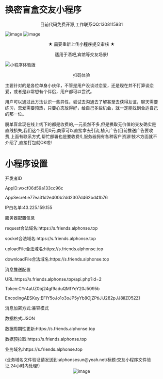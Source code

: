 # 换密盲盒交友小程序
<p align="center">目前代码免费开源,工作联系QQ:1308115931</p>

![image](https://user-images.githubusercontent.com/94306098/142584261-63e42ebb-1c43-4260-a545-cac05c511631.png)
![image](https://user-images.githubusercontent.com/94306098/142439623-4b0e27ba-5a3c-49e1-8dd5-5a0d987bfd17.png)
<p align="center">★ 需要重新上传小程序提交审核 ★
</p><p align="center">
适用于酒吧,宾馆等交友场景!
</p>

![小程序体验版](https://user-images.githubusercontent.com/94306098/142716973-9e83f64e-4d0d-4164-9739-7d1f2bf0718a.jpg)

<p align="center">
扫码体验</p>

   主要针对的是各位单身小伙伴，不管是用户没谈过恋爱，还是现在并不打算谈恋爱，或者是非常想有个伴侣，用户都可以尝试。

  用户可以通过此方法认识一些异性，尝试去沟通去了解甚至去获得友谊，聊天需要练习，恋爱需要预热，只要心态放得好，给自己多些机会，就一定能找到合适自己的那一位。

  脱单盲盒现在线上线下的都是收费的,一元虽然不多,但是换取无价值的交友确实是直线损失,我们这个费用0元,商家可以直接拿去引流,植入广告(目前推送广告要收费,上面有联系方式,帮忙部署也是要收费!),服务器拥有各种客户资源!技术方面就不介绍了,直接打包就OK啦!
  # 小程序设置
  <p> 开发者ID </p>
  <p> AppID:wxcf06d59a133cc96c </p>
  <p> AppSecret:e77ea31d2e400b2dd2307d462bd41b76 </p>
  <p> IP白名单:43.225.159.155 </p>
  
  <p> 服务器配置信息 </p>
  <p> request合法域名:https://s.friends.alphonse.top </p>
  <p> socket合法域名:https://s.friends.alphonse.top </p>
  <p> uploadFile合法域名:https://s.friends.alphonse.top </p>
  <p> downloadFile合法域名:https://s.friends.alphonse.top </p>
  
  <p> 消息推送配置 </p>
  <p> URL:https://s.friends.alphonse.top/api.php?id=2 </p>
  <p> Token:CYr4aUZ0bj24gf9aduQMfYeY20J5095b </p>
  <p> EncodingAESKey:EFIY5oJo1o3oJP5yYb8OjZPtiJiJ282pJJ8iIZO52ZI </p>
  <p> 消息加密方式:兼容模式 </p>
  <p> 数据格式:JSON </p>
  
  <p> 数据周期性更新:https://s.friends.alphonse.top </p>
  <p> 数据预拉取:https://s.friends.alphonse.top </p>
  <p> 业务域名:https://s.friends.alphonse.top </p>
  (业务域名文件验证请发送到:alphonsesun@yeah.net/标题:交友小程序文件验证,24小时内处理!)
  
  
  <div align="center">
   <img src="https://user-images.githubusercontent.com/94306098/142585868-668e8c35-b203-4c30-bac5-f5aec95eea9d.png" alt="image">
</div>

